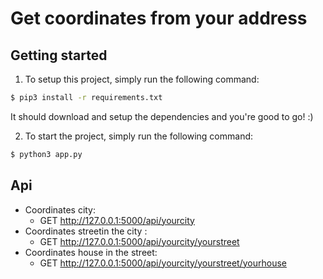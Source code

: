 # Get coordinates from your address

## Getting started

1. To setup this project, simply run the following command:
```bash
$ pip3 install -r requirements.txt
```

It should download and setup the dependencies and you're good to go! :)

2. To start the project, simply run the following command:
```bash
$ python3 app.py
```
## Api
* Coordinates city:
    * GET http://127.0.0.1:5000/api/yourcity
* Coordinates streetin the city :
    * GET http://127.0.0.1:5000/api/yourcity/yourstreet
* Coordinates house in the street:
    * GET http://127.0.0.1:5000/api/yourcity/yourstreet/yourhouse
